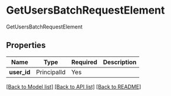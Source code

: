 # GetUsersBatchRequestElement

GetUsersBatchRequestElement

## Properties
| Name | Type | Required | Description |
| ------------ | ------------- | ------------- | ------------- |
**user_id** | PrincipalId | Yes |  |


[[Back to Model list]](../../README.md#models-v2-link) [[Back to API list]](../../README.md#documentation-for-api-endpoints) [[Back to README]](../../README.md)
